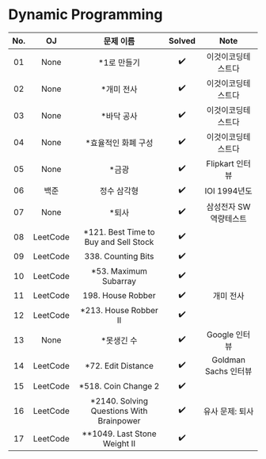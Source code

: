 # Dynamic Programming


|          No.          |        OJ        |        문제 이름         |        Solved         |     Note   |
| :-----: |  :--------: |:---------------------: | :-----: |:-----: |
| 01 | None | *1로 만들기 | ✔️ | 이것이코딩테스트다 |
| 02 | None | *개미 전사 | ✔️ | 이것이코딩테스트다 |
| 03 | None | *바닥 공사 | ✔️ | 이것이코딩테스트다 |
| 04 | None | *효율적인 화폐 구성 | ✔️ | 이것이코딩테스트다 |
| 05 | None | *금광 | ✔️ | Flipkart 인터뷰 |
| 06 | 백준 | 정수 삼각형 | ✔️ | IOI 1994년도 |
| 07 | None | *퇴사 | ✔️ | 삼성전자 SW 역량테스트 |
| 08 | LeetCode | *121. Best Time to Buy and Sell Stock | ✔️ |  |
| 09 | LeetCode | 338. Counting Bits | ✔️ |  |
| 10 | LeetCode | *53. Maximum Subarray | ✔️ |  |
| 11 | LeetCode | 198. House Robber | ✔️ | 개미 전사 |
| 12 | LeetCode | *213. House Robber II | ✔️ |  |
| 13 | None | *못생긴 수 | ✔️ | Google 인터뷰 |
| 14 | LeetCode | *72. Edit Distance | ✔️ | Goldman Sachs 인터뷰 |
| 15 | LeetCode | *518. Coin Change 2 | ✔️ | |
| 16 | LeetCode | *2140. Solving Questions With Brainpower | ✔️ | 유사 문제: 퇴사 |
| 17 | LeetCode | **1049. Last Stone Weight II | ✔️ | |
